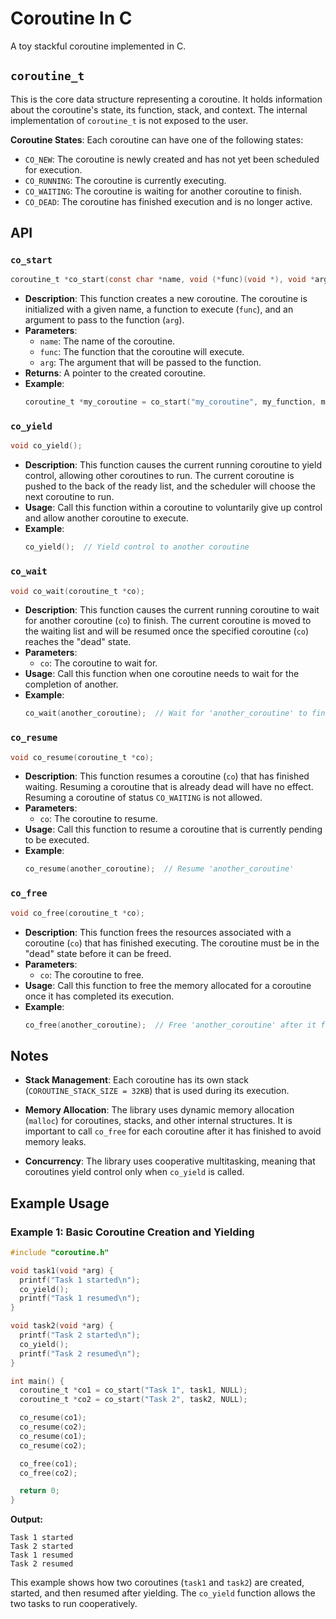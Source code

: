 # Coroutine In C

A toy stackful coroutine implemented in C.

## `coroutine_t`
This is the core data structure representing a coroutine. It holds information about the coroutine's state, its function, stack, and context. The internal implementation of `coroutine_t` is not exposed to the user.

**Coroutine States**: Each coroutine can have one of the following states:
- `CO_NEW`: The coroutine is newly created and has not yet been scheduled for execution.
- `CO_RUNNING`: The coroutine is currently executing.
- `CO_WAITING`: The coroutine is waiting for another coroutine to finish.
- `CO_DEAD`: The coroutine has finished execution and is no longer active.

## API

### `co_start`

```c
coroutine_t *co_start(const char *name, void (*func)(void *), void *arg);
```

- **Description**: This function creates a new coroutine. The coroutine is initialized with a given name, a function to execute (`func`), and an argument to pass to the function (`arg`).
- **Parameters**:
    - `name`: The name of the coroutine.
    - `func`: The function that the coroutine will execute.
    - `arg`: The argument that will be passed to the function.
- **Returns**: A pointer to the created coroutine.
- **Example**:
  ```c
  coroutine_t *my_coroutine = co_start("my_coroutine", my_function, my_argument);
  ```

### `co_yield`

```c
void co_yield();
```

- **Description**: This function causes the current running coroutine to yield control, allowing other coroutines to run. The current coroutine is pushed to the back of the ready list, and the scheduler will choose the next coroutine to run.
- **Usage**: Call this function within a coroutine to voluntarily give up control and allow another coroutine to execute.
- **Example**:
  ```c
  co_yield();  // Yield control to another coroutine
  ```

### `co_wait`

```c
void co_wait(coroutine_t *co);
```

- **Description**: This function causes the current running coroutine to wait for another coroutine (`co`) to finish. The current coroutine is moved to the waiting list and will be resumed once the specified coroutine (`co`) reaches the "dead" state.
- **Parameters**:
    - `co`: The coroutine to wait for.
- **Usage**: Call this function when one coroutine needs to wait for the completion of another.
- **Example**:
  ```c
  co_wait(another_coroutine);  // Wait for 'another_coroutine' to finish
  ```

### `co_resume`

```c
void co_resume(coroutine_t *co);
```

- **Description**: This function resumes a coroutine (`co`) that has finished waiting. Resuming a coroutine that is already dead will have no effect. Resuming a coroutine of status `CO_WAITING` is not allowed.
- **Parameters**:
    - `co`: The coroutine to resume.
- **Usage**: Call this function to resume a coroutine that is currently pending to be executed.
- **Example**:
  ```c
  co_resume(another_coroutine);  // Resume 'another_coroutine'
  ```

### `co_free`

```c
void co_free(coroutine_t *co);
```

- **Description**: This function frees the resources associated with a coroutine (`co`) that has finished executing. The coroutine must be in the "dead" state before it can be freed.
- **Parameters**:
    - `co`: The coroutine to free.
- **Usage**: Call this function to free the memory allocated for a coroutine once it has completed its execution.
- **Example**:
  ```c
  co_free(another_coroutine);  // Free 'another_coroutine' after it finishes
  ```

## Notes

- **Stack Management**: Each coroutine has its own stack (`COROUTINE_STACK_SIZE = 32KB`) that is used during its execution.

- **Memory Allocation**: The library uses dynamic memory allocation (`malloc`) for coroutines, stacks, and other internal structures. It is important to call `co_free` for each coroutine after it has finished to avoid memory leaks.

- **Concurrency**: The library uses cooperative multitasking, meaning that coroutines yield control only when `co_yield` is called.

## Example Usage

### Example 1: Basic Coroutine Creation and Yielding

```c
#include "coroutine.h"

void task1(void *arg) {
  printf("Task 1 started\n");
  co_yield();
  printf("Task 1 resumed\n");
}

void task2(void *arg) {
  printf("Task 2 started\n");
  co_yield();
  printf("Task 2 resumed\n");
}

int main() {
  coroutine_t *co1 = co_start("Task 1", task1, NULL);
  coroutine_t *co2 = co_start("Task 2", task2, NULL);

  co_resume(co1);
  co_resume(co2);
  co_resume(co1);
  co_resume(co2);

  co_free(co1);
  co_free(co2);

  return 0;
}
```

**Output:**
```
Task 1 started
Task 2 started
Task 1 resumed
Task 2 resumed
```

This example shows how two coroutines (`task1` and `task2`) are created, started, and then resumed after yielding. The `co_yield` function allows the two tasks to run cooperatively.
